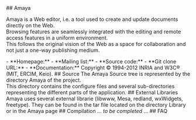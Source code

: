 <a name="overview"/>
## Amaya

Amaya is a Web editor, i.e. a tool used to create and update documents directly on the Web.<br/>
Browsing features are seamlessly integrated with the editing and remote access features in a uniform environment.<br/>
This follows the original vision of the Web as a space for collaboration and not just a one-way publishing medium.

<a name="resources"/>
- **Homepage:** <http://www.w3.org/Amaya>
- **Mailing list:** <http://www.w3.org/Amaya/User/Mailing.html>
- **Source code:** <https://github.com/w3c/Amaya>
- **Git clone URL:** <http://github.com/w3c/Amaya.git>
- **Documentation:** <http://www.w3.org/Amaya/User/>

<a name="copyright"/>
Copyright  ©  1994-2012 INRIA and W3C® (MIT, ERCIM, Keio).

<a name="source"/>
## Source
The Amaya Source tree is represented by the directory Amaya of the project.<br/>
This directory contains the configure files and several sub-directories representing the different parts of the application.

 
 
<a name="libraries"/>
## External Libraries
Amaya uses several external librarie (libwww, Mesa, redland, wxWidgets, freetype). 
They can be found in the tar file located on the directory Library or in the Amaya page 
<http://www.w3.org/Amaya/User/SourceDist.html>

 
<a name="compilation"/>
## Compilation
 ... <em> to be completed </em> ...
  
<a name="faq"/>
## FAQ
<http://www.w3.org/Amaya/User/FAQ.html>
